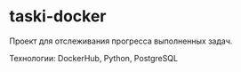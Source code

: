 # taski-docker

Проект для отслеживания прогресса выполненных задач.

Технологии: DockerHub, Python, PostgreSQL 